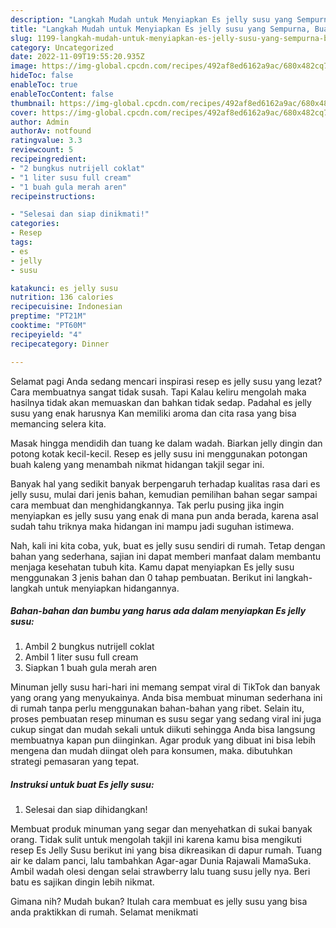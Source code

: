 ```yaml
---
description: "Langkah Mudah untuk Menyiapkan Es jelly susu yang Sempurna, Buat Buka Puasa Sempurna"
title: "Langkah Mudah untuk Menyiapkan Es jelly susu yang Sempurna, Buat Buka Puasa Sempurna"
slug: 1199-langkah-mudah-untuk-menyiapkan-es-jelly-susu-yang-sempurna-buat-buka-puasa-sempurna
category: Uncategorized
date: 2022-11-09T19:55:20.935Z
image: https://img-global.cpcdn.com/recipes/492af8ed6162a9ac/680x482cq70/es-jelly-susu-foto-resep-utama.jpg
hideToc: false
enableToc: true
enableTocContent: false
thumbnail: https://img-global.cpcdn.com/recipes/492af8ed6162a9ac/680x482cq70/es-jelly-susu-foto-resep-utama.jpg
cover: https://img-global.cpcdn.com/recipes/492af8ed6162a9ac/680x482cq70/es-jelly-susu-foto-resep-utama.jpg
author: Admin
authorAv: notfound
ratingvalue: 3.3
reviewcount: 5
recipeingredient:
- "2 bungkus nutrijell coklat"
- "1 liter susu full cream"
- "1 buah gula merah aren"
recipeinstructions:

- "Selesai dan siap dinikmati!"
categories:
- Resep
tags:
- es
- jelly
- susu

katakunci: es jelly susu 
nutrition: 136 calories
recipecuisine: Indonesian
preptime: "PT21M"
cooktime: "PT60M"
recipeyield: "4"
recipecategory: Dinner

---
```



Selamat pagi Anda sedang mencari inspirasi resep es jelly susu yang lezat? Cara membuatnya sangat tidak susah. Tapi Kalau keliru mengolah maka hasilnya tidak akan memuaskan dan bahkan tidak sedap. Padahal es jelly susu yang enak harusnya Kan memiliki aroma dan cita rasa yang bisa memancing selera kita.


Masak hingga mendidih dan tuang ke dalam wadah. Biarkan jelly dingin dan potong kotak kecil-kecil. Resep es jelly susu ini menggunakan potongan buah kaleng yang menambah nikmat hidangan takjil segar ini.

Banyak hal yang sedikit banyak berpengaruh terhadap kualitas rasa dari es jelly susu, mulai dari jenis bahan, kemudian pemilihan bahan segar sampai cara membuat dan menghidangkannya. Tak perlu pusing jika ingin menyiapkan es jelly susu yang enak di mana pun anda berada, karena asal sudah tahu triknya maka hidangan ini mampu jadi suguhan istimewa.


Nah, kali ini kita coba, yuk, buat es jelly susu sendiri di rumah. Tetap dengan bahan yang sederhana, sajian ini dapat memberi manfaat dalam membantu menjaga kesehatan tubuh kita. Kamu dapat menyiapkan Es jelly susu menggunakan 3 jenis bahan dan 0 tahap pembuatan. Berikut ini langkah-langkah untuk menyiapkan hidangannya.

<!--inarticleads1-->

##### Bahan-bahan dan bumbu yang harus ada dalam menyiapkan Es jelly susu:

1. Ambil 2 bungkus nutrijell coklat
1. Ambil 1 liter susu full cream
1. Siapkan 1 buah gula merah aren


Minuman jelly susu hari-hari ini memang sempat viral di TikTok dan banyak yang orang yang menyukainya. Anda bisa membuat minuman sederhana ini di rumah tanpa perlu menggunakan bahan-bahan yang ribet. Selain itu, proses pembuatan resep minuman es susu segar yang sedang viral ini juga cukup singat dan mudah sekali untuk diikuti sehingga Anda bisa langsung membuatnya kapan pun diinginkan. Agar produk yang dibuat ini bisa lebih mengena dan mudah diingat oleh para konsumen, maka. dibutuhkan strategi pemasaran yang tepat. 

<!--inarticleads2-->

##### Instruksi untuk buat Es jelly susu:


1. Selesai dan siap dihidangkan!

Membuat produk minuman yang segar dan menyehatkan di sukai banyak orang. Tidak sulit untuk mengolah takjil ini karena kamu bisa mengikuti resep Es Jelly Susu berikut ini yang bisa dikreasikan di dapur rumah. Tuang air ke dalam panci, lalu tambahkan Agar-agar Dunia Rajawali MamaSuka. Ambil wadah olesi dengan selai strawberry lalu tuang susu jelly nya. Beri batu es sajikan dingin lebih nikmat. 

Gimana nih? Mudah bukan? Itulah cara membuat es jelly susu yang bisa anda praktikkan di rumah. Selamat menikmati
